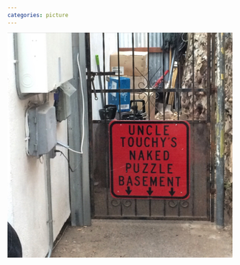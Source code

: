 ```yaml
---
categories: picture
---
```


![uncletouchy](https://raw.githubusercontent.com/muneer78/muneer78.github.io/master/images/uncletouchy.jpeg)



